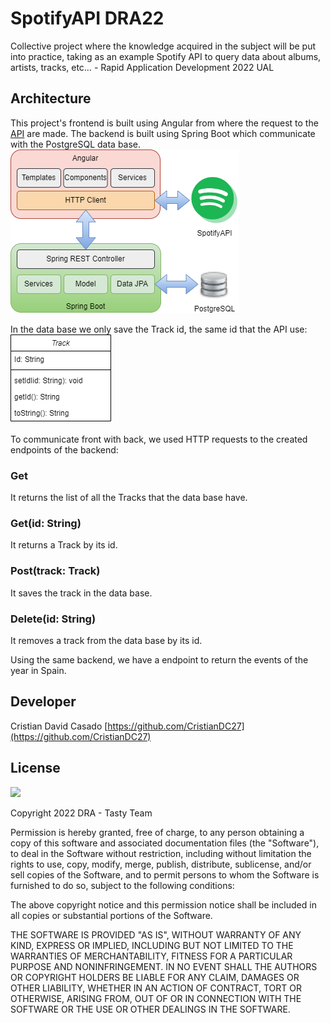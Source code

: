 # SpotifyAPI DRA22

Collective project where the knowledge acquired in the subject will be put into practice, taking as an example Spotify API to query data about albums, artists, tracks, etc… - Rapid Application Development 2022 UAL

## Architecture

This project's frontend is built using Angular from where the request to the [API](https://developer.spotify.com/documentation/web-api/) are made. The backend is built using Spring Boot which communicate with the PostgreSQL data base.
<img src="screenshot/architecture.png" style="center">

In the data base we only save the Track id, the same id that the API use:
<img src="screenshot/Track.png" style="center">

To communicate front with back, we used HTTP requests to the created endpoints of the backend:

### Get

It returns the list of all the Tracks that the data base have.

### Get(id: String)

It returns a Track by its id.

### Post(track: Track)

It saves the track in the data base.

### Delete(id: String)

It removes a track from the data base by its id.

Using the same backend, we have a endpoint to return the events of the year in Spain.

## Developer
Cristian David Casado [https://github.com/CristianDC27](https://github.com/CristianDC27)

## License
[![](https://img.shields.io/badge/License-MIT-blue.svg)](https://opensource.org/licenses/MIT)

Copyright 2022 DRA - Tasty Team

Permission is hereby granted, free of charge, to any person obtaining a copy of this software and associated documentation files (the "Software"), to deal in the Software without restriction, including without limitation the rights to use, copy, modify, merge, publish, distribute, sublicense, and/or sell copies of the Software, and to permit persons to whom the Software is furnished to do so, subject to the following conditions:

The above copyright notice and this permission notice shall be included in all copies or substantial portions of the Software.

THE SOFTWARE IS PROVIDED "AS IS", WITHOUT WARRANTY OF ANY KIND, EXPRESS OR IMPLIED, INCLUDING BUT NOT LIMITED TO THE WARRANTIES OF MERCHANTABILITY, FITNESS FOR A PARTICULAR PURPOSE AND NONINFRINGEMENT. IN NO EVENT SHALL THE AUTHORS OR COPYRIGHT HOLDERS BE LIABLE FOR ANY CLAIM, DAMAGES OR OTHER LIABILITY, WHETHER IN AN ACTION OF CONTRACT, TORT OR OTHERWISE, ARISING FROM, OUT OF OR IN CONNECTION WITH THE SOFTWARE OR THE USE OR OTHER DEALINGS IN THE SOFTWARE.

